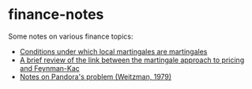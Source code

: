 # finance-notes
Some notes on various finance topics:
- [Conditions under which local martingales are martingales](https://github.com/samwycherley/finance-notes/blob/master/localmarts.pdf)
- [A brief review of the link between the martingale approach to pricing and Feynman-Kac](https://github.com/samwycherley/finance-notes/blob/master/girsanov-feynman-kac.pdf)
- [Notes on Pandora's problem (Weitzman, 1979)](https://github.com/samwycherley/finance-notes/blob/master/pandora-problems.pdf)
